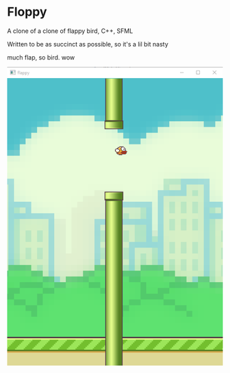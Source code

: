 # Floppy
A clone of a clone of flappy bird, C++, SFML

Written to be as succinct as possible, so it's a lil bit nasty


much flap, so bird. wow

      
![alt tag](https://github.com/MitchellHansen/Floppy/blob/master/Screeny.png)
